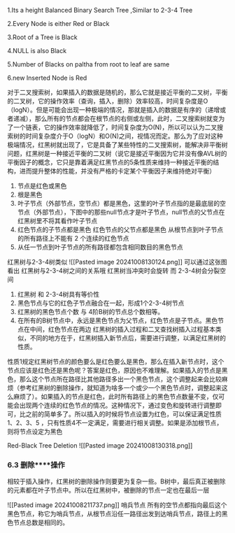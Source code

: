 1.Its a height Balanced Binary Search Tree ,Similar to 2-3-4 Tree

2.Every Node is either Red or Black

3.Root of a Tree is Black

4.NULL is also Black

5.Number of Blacks on paltha from root to leaf are same 

6.new Inserted Node is Red

对于二叉搜索树，如果插入的数据是随机的，那么它就是接近平衡的二叉树，平衡的二叉树，它的操作效率（查询，插入，删除）效率较高，时间复杂度是O（logN）。但是可能会出现一种极端的情况，那就是插入的数据是有序的（递增或者递减），那么所有的节点都会在根节点的右侧或左侧，此时，二叉搜索树就变为了一个链表，它的操作效率就降低了，时间复杂度为O(N)，所以可以认为二叉搜索树的时间复杂度介于O（logN）和O(N)之间，视情况而定。那么为了应对这种极端情况，红黑树就出现了，它是具备了某些特性的二叉搜索树，能解决非平衡树问题，红黑树是一种接近平衡的二叉树（说它是接近平衡因为它并没有像AVL树的平衡因子的概念，它只是靠着满足红黑节点的5条性质来维持一种接近平衡的结构，进而提升整体的性能，并没有严格的卡定某个平衡因子来维持绝对平衡）


1. 节点是红色或黑色
2. 根是黑色
3. 叶子节点（外部节点，空节点）都是黑色，这里的叶子节点指的是最底层的空节点（外部节点），下图中的那些null节点才是叶子节点，null节点的父节点在红黑树里不将其看作叶子节点
4. 红色节点的子节点都是黑色
	 红色节点的父节点都是黑色
	从根节点到叶子节点的所有路径上不能有 2 个连续的红色节点
1. 从任一节点到叶子节点的所有路径都包含相同数目的黑色节点

红黑树与2-3-4树类似
![[Pasted image 20241008130124.png]]
可以通过这张图看出 红黑树与2-3-4树之间的关系哦
红黑树当冲突时会旋转 而 2-3-4树会分裂空间

1. 红黑树 和 2-3-4树具有等价性
2. 黑色节点与它的红色子节点融合在一起，形成1个2-3-4树节点
3. 红黑树的黑色节点个数 与 4阶B树的节点总个数相等。
4. 在所有的B树节点中，永远是黑色节点为父节点，红色节点是子节点。黑色节点在中间，红色节点在两边
红黑树的插入过程和二叉查找树插入过程基本类似，不同的地方在于，红黑树插入新节点后，需要进行调整，以满足红黑树的性质。

性质1规定红黑树节点的颜色要么是红色要么是黑色，那么在插入新节点时，这个节点应该是红色还是黑色呢？答案是红色，原因也不难理解。如果插入的节点是黑色，那么这个节点所在路径比其他路径多出一个黑色节点，这个调整起来会比较麻烦（参考红黑树的删除操作，就知道为啥多一个或少一个黑色节点时，调整起来这么麻烦了）。如果插入的节点是红色，此时所有路径上的黑色节点数量不变，仅可能会出现两个连续的红色节点的情况。这种情况下，通过变色和旋转进行调整即可，比之前的简单多了。所以插入的时候将节点设置为红色，可以保证满足性质 1、2、3、5 ，只有性质4不一定满足，需要进行相关调整。如果是添加根节点，则将节点设定为黑色


Red-Black Tree Deletion
![[Pasted image 20241008130318.png]]

### **6.3** **删除****操作**

相较于插入操作，红黑树的删除操作则要更为复杂一些。B树中，最后真正被删除的元素都在叶子节点中。所以在红黑树中，被删除的节点一定也在最后一层

![[Pasted image 20241008211737.png]]
哨兵节点
所有的空节点都指向最后这个黑色节点，称它为哨兵节点，从根节点沿任一路径出发到达哨兵节点，路径上的黑色节点总数是相同的。